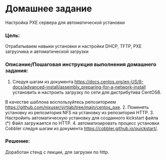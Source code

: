 # Домашнее задание

Настройка PXE сервера для автоматической установки

### Цель:

Отрабатываем навыки установки и настройки DHCP, TFTP, PXE загрузчика и автоматической загрузки

### Описание/Пошаговая инструкция выполнения домашнего задания:
1. Следуя шагам из документа https://docs.centos.org/en-US/8-docs/advanced-install/assembly_preparing-for-a-network-install установить и настроить загрузку по сети для дистрибутива CentOS8.

В качестве шаблона воспользуйтесь репозиторием https://github.com/nixuser/virtlab/tree/main/centos_pxe.
2. Поменять установку из репозитория NFS на установку из репозитория HTTP.
3. Настройить автоматическую установку для созданного kickstart файла (*) Файл загружается по HTTP.
4. автоматизировать процесс установки Cobbler cледуя шагам из документа https://cobbler.github.io/quickstart/.

### Решение:

Доработан стенд с лекции, для загрузки по http.
